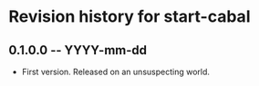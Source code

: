 # Revision history for start-cabal

## 0.1.0.0 -- YYYY-mm-dd

* First version. Released on an unsuspecting world.
